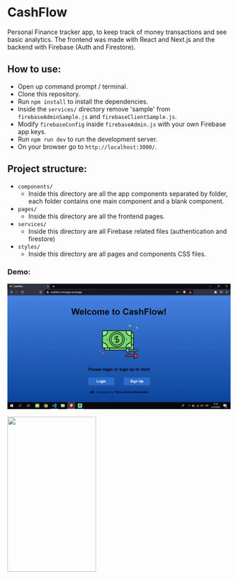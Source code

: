 # CashFlow

Personal Finance tracker app, to keep track of money transactions and see basic analytics. The frontend was made with React and Next.js and the backend with Firebase (Auth and Firestore).

## How to use:

-   Open up command prompt / terminal.
-   Clone this repository.
-   Run  `npm install` to install the dependencies.
-   Inside the `services/` directory remove 'sample' from `firebaseAdminSample.js` and `firebaseClientSample.js`.
-   Modify `firebaseConfig` inside `firebaseAdmin.js` with your own Firebase app keys. 
-   Run ```npm run dev``` to run the development server.
-   On your browser go to `http://localhost:3000/`.

## Project structure:
- `components/`
  - Inside this directory are all the app components separated by folder, each folder contains one main component and a blank component.
- `pages/`
  - Inside this directory are all the frontend pages.
- `services/`
  - Inside this directory are all Firebase related files (authentication and firestore)
- `styles/`
  - Inside this directory are all pages and components CSS files.

### Demo:

![livePreviewWeb](public/cashflowWeb.gif)

<img src="public/cashflow-mobile.gif" width="200" height="350"/>

